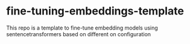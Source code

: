 # fine-tuning-embeddings-template
This repo is a template to fine-tune embedding models using sentencetransformers based on different on configuration
